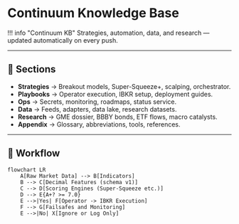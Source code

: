 # Continuum Knowledge Base

!!! info "Continuum KB"
    Strategies, automation, data, and research — updated automatically on every push.

---

## 📂 Sections

- **Strategies** → Breakout models, Super-Squeeze+, scalping, orchestrator.
- **Playbooks** → Operator execution, IBKR setup, deployment guides.
- **Ops** → Secrets, monitoring, roadmaps, status service.
- **Data** → Feeds, adapters, data lake, research datasets.
- **Research** → GME dossier, BBBY bonds, ETF flows, macro catalysts.
- **Appendix** → Glossary, abbreviations, tools, references.

---

## 🔄 Workflow

```mermaid
flowchart LR
    A[Raw Market Data] --> B[Indicators]
    B --> C[Decimal Features (schema v1)]
    C --> D[Scoring Engines (Super-Squeeze etc.)]
    D --> E{A+? >= 7.0}
    E -->|Yes| F[Operator -> IBKR Execution]
    F --> G[Failsafes and Monitoring]
    E -->|No| X[Ignore or Log Only]
```
